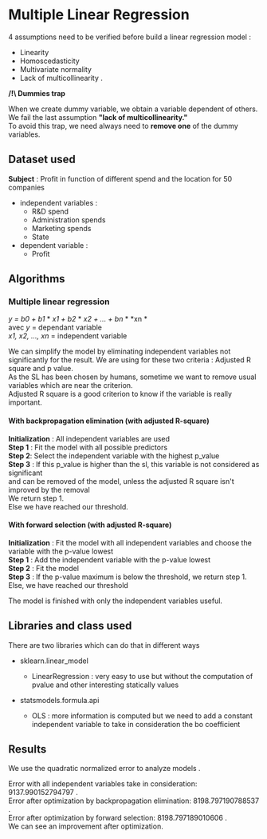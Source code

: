 # Multiple Linear Regression 

4 assumptions need to be verified before build a linear regression model : 
- Linearity
- Homoscedasticity
- Multivariate normality
- Lack of multicollinearity .   

**/!\ Dummies trap**

When we create dummy variable, we obtain a variable dependent of others.  
We fail the last assumption **"lack of multicollinearity."**  
To avoid this trap, we need always need to **remove one** of the dummy variables.   

## Dataset used 

**Subject** : Profit in function of different spend and the location for 50 companies
- independent variables : 
  - R&D spend
  - Administration spends 
  - Marketing spends 
  - State 
-  dependent variable : 
    - Profit 

## Algorithms 

### Multiple linear regression 
 
*y = b0 + b1* \* *x1 + b2* \* *x2 + ... + bn* \* *xn *  
    avec *y* = dependant variable   
         *x1, x2, ..., xn* = independent variable 
         
We can simplify the model by eliminating independent variables not significantly for the result. 
We are using for these two criteria : Adjusted R square and p value.   
As the SL has been chosen by humans, sometime we want to remove usual variables which are near the criterion.   
Adjusted R square is a good criterion to know if the variable is really important. 

#### With backpropagation elimination (with adjusted R-square)

**Initialization** : All independent variables are used<br>
**Step 1** : Fit the model with all possible predictors   
**Step 2**: Select the independent variable with the highest p_value   
**Step 3** : If this p_value is higher than the sl, this variable is not considered as significant   
        and can be removed of the model, unless the adjusted R square isn't improved by the removal        
        We return step 1.   
        Else we have reached our threshold.     
        
#### With forward selection (with adjusted R-square)

**Initialization** : Fit the model with all independent variables and choose the variable with the p-value lowest<br>
**Step 1** : Add the independent variable with the p-value lowest<br>
**Step 2** : Fit the model<br>
**Step 3** : If the p-value maximum is below the threshold, we return step 1. Else, we have reached our threshold<br>     

The model is finished with only the independent variables useful. 

## Libraries and class used 

There are two libraries which can do that in different ways

- sklearn.linear_model
  - LinearRegression : very easy to use but without the computation of pvalue and other interesting statically values
     
- statsmodels.formula.api
  - OLS : more information is computed but we need to add a constant independent variable to take in consideration the bo coefficient

## Results 

We use the quadratic normalized error to analyze models .      

Error with all independent variables take in consideration: 9137.990152794797 .   
Error after optimization by backpropagation elimination: 8198.797190788537 .   
Error after optimization by forward selection: 8198.797189010606 .   
We can see an improvement after optimization.  

